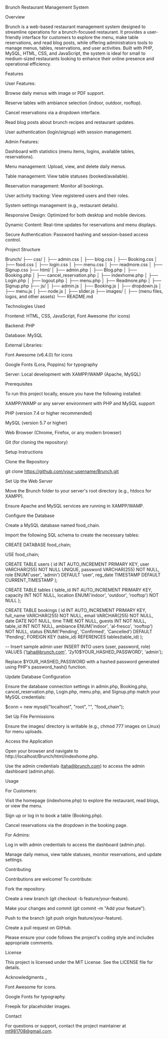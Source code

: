Brunch Restaurant Management System

Overview                                                                                                                                                                                                                                      

Brunch is a web-based restaurant management system designed to streamline operations for a brunch-focused restaurant. It provides a user-friendly interface for customers to explore the menu, make table reservations, and read blog posts, while offering administrators tools to manage menus, tables, reservations, and user activities. Built with PHP, MySQL, HTML, CSS, and JavaScript, the system is ideal for small to medium-sized restaurants looking to enhance their online presence and operational efficiency.

Features





User Features:





Browse daily menus with image or PDF support.



Reserve tables with ambiance selection (indoor, outdoor, rooftop).



Cancel reservations via a dropdown interface.



Read blog posts about brunch recipes and restaurant updates.



User authentication (login/signup) with session management.



Admin Features:





Dashboard with statistics (menu items, logins, available tables, reservations).



Menu management: Upload, view, and delete daily menus.



Table management: View table statuses (booked/available).



Reservation management: Monitor all bookings.



User activity tracking: View registered users and their roles.



System settings management (e.g., restaurant details).



Responsive Design: Optimized for both desktop and mobile devices.



Dynamic Content: Real-time updates for reservations and menu displays.



Secure Authentication: Password hashing and session-based access control.

Project Structure

Brunch/
├── css/
│   ├── admin.css
│   ├── blog.css
│   ├── Booking.css
│   ├── food.css
│   ├── login.css
│   ├── menu.css
│   ├── readmore.css
│   ├── Signup.css
├── html/
│   ├── admin.php
│   ├── Blog.php
│   ├── Booking.php
│   ├── cancel_reservation.php
│   ├── indexhome.php
│   ├── Login.php
│   ├── logout.php
│   ├── menu.php
│   ├── Readmore.php
│   ├── Signup.php
├── js/
│   ├── admin.js
│   ├── Booking.js
│   ├── dropdown.js
│   ├── menu.js
│   ├── node.js
│   ├── slider.js
├── images/
│   ├── (menu files, logos, and other assets)
└── README.md

Technologies Used





Frontend: HTML, CSS, JavaScript, Font Awesome (for icons)



Backend: PHP



Database: MySQL



External Libraries:





Font Awesome (v6.4.0) for icons



Google Fonts (Lora, Poppins) for typography



Server: Local development with XAMPP/WAMP (Apache, MySQL)

Prerequisites

To run this project locally, ensure you have the following installed:





XAMPP/WAMP or any server environment with PHP and MySQL support



PHP (version 7.4 or higher recommended)



MySQL (version 5.7 or higher)



Web Browser (Chrome, Firefox, or any modern browser)



Git (for cloning the repository)

Setup Instructions





Clone the Repository

git clone https://github.com/your-username/Brunch.git



Set Up the Web Server





Move the Brunch folder to your server's root directory (e.g., htdocs for XAMPP).



Ensure Apache and MySQL services are running in XAMPP/WAMP.



Configure the Database





Create a MySQL database named food_chain.



Import the following SQL schema to create the necessary tables:

CREATE DATABASE food_chain;

USE food_chain;

CREATE TABLE users (
    id INT AUTO_INCREMENT PRIMARY KEY,
    user VARCHAR(255) NOT NULL UNIQUE,
    password VARCHAR(255) NOT NULL,
    role ENUM('user', 'admin') DEFAULT 'user',
    reg_date TIMESTAMP DEFAULT CURRENT_TIMESTAMP
);

CREATE TABLE tables (
    table_id INT AUTO_INCREMENT PRIMARY KEY,
    capacity INT NOT NULL,
    location ENUM('indoor', 'outdoor', 'rooftop') NOT NULL
);

CREATE TABLE bookings (
    id INT AUTO_INCREMENT PRIMARY KEY,
    full_name VARCHAR(255) NOT NULL,
    email VARCHAR(255) NOT NULL,
    date DATE NOT NULL,
    time TIME NOT NULL,
    guests INT NOT NULL,
    table_id INT NOT NULL,
    ambiance ENUM('indoor', 'al-fresco', 'rooftop') NOT NULL,
    status ENUM('Pending', 'Confirmed', 'Cancelled') DEFAULT 'Pending',
    FOREIGN KEY (table_id) REFERENCES tables(table_id)
);

-- Insert sample admin user
INSERT INTO users (user, password, role) VALUES ('taha@brunch.com', '$2y$10$YOUR_HASHED_PASSWORD', 'admin');

Replace $YOUR_HASHED_PASSWORD with a hashed password generated using PHP's password_hash() function.



Update Database Configuration





Ensure the database connection settings in admin.php, Booking.php, cancel_reservation.php, Login.php, menu.php, and Signup.php match your MySQL credentials:

$conn = new mysqli("localhost", "root", "", "food_chain");



Set Up File Permissions





Ensure the images/ directory is writable (e.g., chmod 777 images on Linux) for menu uploads.



Access the Application





Open your browser and navigate to http://localhost/Brunch/html/indexhome.php.



Use the admin credentials (taha@brunch.com) to access the admin dashboard (admin.php).

Usage





For Customers:





Visit the homepage (indexhome.php) to explore the restaurant, read blogs, or view the menu.



Sign up or log in to book a table (Booking.php).



Cancel reservations via the dropdown in the booking page.



For Admins:





Log in with admin credentials to access the dashboard (admin.php).



Manage daily menus, view table statuses, monitor reservations, and update settings.

Contributing

Contributions are welcome! To contribute:





Fork the repository.



Create a new branch (git checkout -b feature/your-feature).



Make your changes and commit (git commit -m "Add your feature").



Push to the branch (git push origin feature/your-feature).



Create a pull request on GitHub.

Please ensure your code follows the project's coding style and includes appropriate comments.

License

This project is licensed under the MIT License. See the LICENSE file for details.

Acknowledgments _





Font Awesome for icons.



Google Fonts for typography.



Freepik for placeholder images.

Contact

For questions or support, contact the project maintainer at mt981708@gmail.com.

